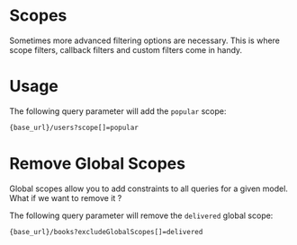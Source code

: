 # Scopes

Sometimes more advanced filtering options are necessary. This is where scope filters, callback filters and custom filters come in handy.

# Usage

The following query parameter will add the `popular` scope:

```markdown
{base_url}/users?scope[]=popular
```

# Remove Global Scopes

Global scopes allow you to add constraints to all queries for a given model.
What if we want to remove it ?

The following query parameter will remove the `delivered` global scope:

```markdown
{base_url}/books?excludeGlobalScopes[]=delivered
```